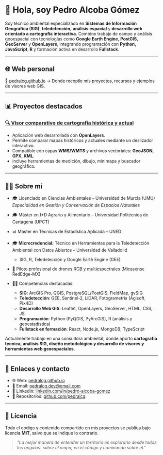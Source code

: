 # 👋 Hola, soy Pedro Alcoba Gómez

Soy técnico ambiental especializado en **Sistemas de Información Geográfica (SIG)**, **teledetección**, **análisis espacial** y **desarrollo web orientado a cartografía interactiva**. Combino trabajo de campo y análisis geoespacial con tecnologías como **Google Earth Engine**, **PostGIS**, **GeoServer** y **OpenLayers**, integrando programación con **Python, JavaScript, R** y formación activa en desarrollo **Fullstack**.

---

## 🌐 Web personal

🔗 [pedralcg.github.io](https://pedralcg.github.io) → Donde recopilo mis proyectos, recursos y ejemplos de visores web GIS.

---

## 📊 Proyectos destacados

### [🔍 Visor comparativo de cartografía histórica y actual](https://pedralcg.github.io/projects/visor-comparador-ol/)

* Aplicación web desarrollada con **OpenLayers**.
* Permite comparar mapas históricos y actuales mediante un deslizador interactivo.
* Compatible con capas **WMS/WMTS** y archivos vectoriales: **GeoJSON, GPX, KML**.
* Incluye herramientas de medición, dibujo, minimapa y buscador geográfico.

---

## 👨‍💼 Sobre mí

* 🎓 Licenciado en Ciencias Ambientales – Universidad de Murcia (UMU)  
  *Especialidad en Gestión y Conservación de Espacios Naturales*

* 🎓 Máster en I+D Agrario y Alimentario – Universidad Politécnica de Cartagena (UPCT)  
* 📊 Máster en Técnicas de Estadística Aplicada – UNED  

* 🎓 **Microcredencial:** Técnico en Herramientas para la Teledetección Ambiental con Datos Abiertos – Universidad de Valladolid  
  - SIG, R, Teledetección y Google Earth Engine (GEE)

* 🚁 Piloto profesional de drones RGB y multiespectrales (Micasense RedEdge-MX)

* 👨‍💻 Competencias destacadas:
  * **SIG**: ArcGIS Pro, QGIS, PostgreSQL/PostGIS, FieldMap, gvSIG
  * **Teledetección**: GEE, Sentinel-2, LiDAR, Fotogrametría (Agisoft, Pix4D)
  * **Desarrollo Web GIS**: Leaflet, OpenLayers, GeoServer, HTML, CSS, JS
  * **Programación**: Python (PyQGIS, PyArcGIS), R (análisis y geoestadística)
  * **Fullstack en formación**: React, Node.js, MongoDB, TypeScript

Actualmente trabajo en una consultora ambiental, donde aporto **cartografía técnica, análisis SIG, diseño metodológico y desarrollo de visores y herramientas web geoespaciales**.

---

## 🔗 Enlaces y contacto

* 🌐 Web: [pedralcg.github.io](https://pedralcg.github.io)
* 📧 Email: [pedralcg.dev@gmail.com](mailto:pedralcg.dev@gmail.com)
* 👤 LinkedIn: [linkedin.com/in/pedro-alcoba-gomez](https://www.linkedin.com/in/pedro-alcoba-gomez)
* 💾 Repositorios: [github.com/pedralcg](https://github.com/pedralcg?tab=repositories)

---

## 📄 Licencia

Todo el código y contenido compartido en mis proyectos se publica bajo licencia **MIT**, salvo que se indique lo contrario.

> *"La mejor manera de entender un territorio es explorarlo desde todos los ángulos: sobre el mapa, en el código y caminando sobre él."*

<!--
**pedralcg/pedralcg** is a ✨ _special_ ✨ repository because its `README.md` (this file) appears on your GitHub profile.

Here are some ideas to get you started:

- 🔭 I’m currently working on ...
- 🌱 I’m currently learning ...
- 👯 I’m looking to collaborate on ...
- 🤔 I’m looking for help with ...
- 💬 Ask me about ...
- 📫 How to reach me: ...
- 😄 Pronouns: ...
- ⚡ Fun fact: ...
-->
